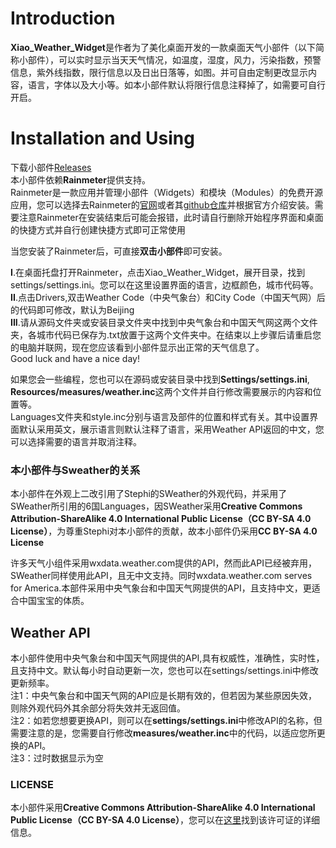 # Introduction
**Xiao_Weather_Widget**是作者为了美化桌面开发的一款桌面天气小部件（以下简称小部件），可以实时显示当天天气情况，如温度，湿度，风力，污染指数，预警信息，紫外线指数，限行信息以及日出日落等，如图。并可自由定制更改显示内容，语言，字体以及大小等。如本小部件默认将限行信息注释掉了，如需要可自行开启。

#  Installation and Using
下载小部件[Releases](https://github.com/xiaochenthu/Xiao_Weather_Widget/releases)  
本小部件依赖**Rainmeter**提供支持。  
Rainmeter是一款应用并管理小部件（Widgets）和模块（Modules）的免费开源应用，您可以选择去Rainmeter的[官网](https://rainmeter.net)或者其[github仓库](https://github.com/rainmeter/)并根据官方介绍安装。需要注意Rainmeter在安装结束后可能会报错，此时请自行删除开始程序界面和桌面的快捷方式并自行创建快捷方式即可正常使用

当您安装了Rainmeter后，可直接**双击小部件**即可安装。

**I**.在桌面托盘打开Rainmeter，点击Xiao_Weather_Widget，展开目录，找到settings/settings.ini。您可以在这里设置界面的语言，边框颜色，城市代码等。  
**II**.点击Drivers,双击Weather Code（中央气象台）和City Code（中国天气网）后的代码即可修改，默认为Beijing  
**III**.请从源码文件夹或安装目录文件夹中找到中央气象台和中国天气网这两个文件夹，各城市代码已保存为.txt放置于这两个文件夹中。在结束以上步骤后请重启您的电脑并联网，现在您应该看到小部件显示出正常的天气信息了。  
Good luck and have a nice day!

如果您会一些编程，您也可以在源码或安装目录中找到**Settings/settings.ini**, **Resources/measures/weather.inc**这两个文件并自行修改需要展示的内容和位置等。  
Languages文件夹和style.inc分别与语言及部件的位置和样式有关。其中设置界面默认采用英文，展示语言则默认注释了语言，采用Weather API返回的中文，您可以选择需要的语言并取消注释。

### 本小部件与Sweather的关系

本小部件在外观上二改引用了Stephi的SWeather的外观代码，并采用了SWeather所引用的6国Languages，因SWeather采用**Creative Commons Attribution-ShareAlike 4.0 International Public License（CC BY-SA 4.0 License）**，为尊重Stephi对本小部件的贡献，故本小部件仍采用**CC BY-SA 4.0 License**

许多天气小组件采用wxdata.weather.com提供的API，然而此API已经被弃用，SWeather同样使用此API，且无中文支持。同时wxdata.weather.com serves for America.本部件采用中央气象台和中国天气网提供的API，且支持中文，更适合中国宝宝的体质。

## Weather API
本小部件使用中央气象台和中国天气网提供的API,具有权威性，准确性，实时性，且支持中文。默认每小时自动更新一次，您也可以在settings/settings.ini中修改更新频率。  
注1：中央气象台和中国天气网的API应是长期有效的，但若因为某些原因失效，则除外观代码外其余部分将失效并无返回值。  
注2：如若您想要更换API，则可以在**settings/settings.ini**中修改API的名称，但需要注意的是，您需要自行修改**measures/weather.inc**中的代码，以适应您所更换的API。  
注3：过时数据显示为空

### LICENSE
本小部件采用**Creative Commons Attribution-ShareAlike 4.0 International Public License（CC BY-SA 4.0 License）**，您可以在[这里](https://creativecommons.org/licenses/by-sa/4.0/)找到该许可证的详细信息。
